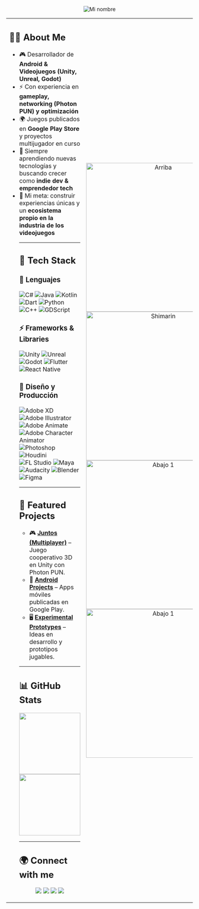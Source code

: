 <p align="center">
  <picture>
    <source srcset="https://i.imgur.com/Qchb2UP.png" media="(prefers-color-scheme: dark)" />
    <source srcset="https://i.imgur.com/5rlhspN.png" media="(prefers-color-scheme: light)" />
    <img src="https://i.imgur.com/Qchb2UP.png" alt="Mi nombre" />
  </picture>
</p>

<table>
  <tr>
    <td valign="top">
      <h2>🧑‍💻 About Me</h2>
      <ul>
        <li>🎮 Desarrollador de <strong>Android & Videojuegos (Unity, Unreal, Godot)</strong></li>
        <li>⚡ Con experiencia en <strong>gameplay, networking (Photon PUN) y optimización</strong></li>
        <li>🌍 Juegos publicados en <strong>Google Play Store</strong> y proyectos multijugador en curso</li>
        <li>🚀 Siempre aprendiendo nuevas tecnologías y buscando crecer como <strong>indie dev & emprendedor tech</strong></li>
        <li>🎯 Mi meta: construir experiencias únicas y un <strong>ecosistema propio en la industria de los videojuegos</strong></li>
      

---

## 🚀 Tech Stack
### 🎯 Lenguajes
![C#](https://img.shields.io/badge/c%23-%23239120.svg?style=for-the-badge&logo=c-sharp&logoColor=white)
![Java](https://img.shields.io/badge/java-%23ED8B00.svg?style=for-the-badge&logo=java&logoColor=white)
![Kotlin](https://img.shields.io/badge/Kotlin-7F52FF.svg?style=for-the-badge&logo=kotlin&logoColor=white)
![Dart](https://img.shields.io/badge/Dart-0175C2.svg?style=for-the-badge&logo=dart&logoColor=white)
![Python](https://img.shields.io/badge/Python-3776AB.svg?style=for-the-badge&logo=python&logoColor=white)
![C++](https://img.shields.io/badge/C%2B%2B-00599C.svg?style=for-the-badge&logo=c%2B%2B&logoColor=white)
![GDScript](https://img.shields.io/badge/GDScript-478CBF.svg?style=for-the-badge&logo=godot-engine&logoColor=white)

### ⚡ Frameworks & Libraries
![Unity](https://img.shields.io/badge/Unity-100000?style=for-the-badge&logo=unity&logoColor=white)
![Unreal](https://img.shields.io/badge/Unreal%20Engine-313131?style=for-the-badge&logo=unrealengine&logoColor=white)
![Godot](https://img.shields.io/badge/Godot-478CBF?style=for-the-badge&logo=godot-engine&logoColor=white)
![Flutter](https://img.shields.io/badge/Flutter-02569B.svg?style=for-the-badge&logo=flutter&logoColor=white)
![React Native](https://img.shields.io/badge/react_native-%2320232a.svg?style=for-the-badge&logo=react&logoColor=%2361DAFB)

### 🎨 Diseño y Producción
![Adobe XD](https://img.shields.io/badge/Adobe%20XD-FF61F6.svg?style=for-the-badge&logo=adobe%20xd&logoColor=white)
![Adobe Illustrator](https://img.shields.io/badge/Adobe%20Illustrator-FF9A00.svg?style=for-the-badge&logo=adobe%20illustrator&logoColor=white)
![Adobe Animate](https://img.shields.io/badge/Adobe%20Animate-FF0000.svg?style=for-the-badge&logo=adobe%20animate&logoColor=white)
![Adobe Character Animator](https://img.shields.io/badge/Adobe%20Character%20Animator-FF61F6.svg?style=for-the-badge&logo=adobe%20creative%20cloud&logoColor=white)
![Photoshop](https://img.shields.io/badge/Adobe%20Photoshop-31A8FF.svg?style=for-the-badge&logo=adobe%20photoshop&logoColor=white)
![Houdini](https://img.shields.io/badge/Houdini-FF4713.svg?style=for-the-badge&logo=houdini&logoColor=white)
![FL Studio](https://img.shields.io/badge/FL%20Studio-ffb000.svg?style=for-the-badge&logo=flstudio&logoColor=white)
![Maya](https://img.shields.io/badge/Autodesk%20Maya-37A5CC.svg?style=for-the-badge&logo=autodesk&logoColor=white)
![Audacity](https://img.shields.io/badge/Audacity-0000CC.svg?style=for-the-badge&logo=audacity&logoColor=white)
![Blender](https://img.shields.io/badge/Blender-F5792A.svg?style=for-the-badge&logo=blender&logoColor=white)
![Figma](https://img.shields.io/badge/Figma-F24E1E.svg?style=for-the-badge&logo=figma&logoColor=white)

---

## 📂 Featured Projects
- 🎮 [**Juntos (Multiplayer)**](#) – Juego cooperativo 3D en Unity con Photon PUN.
- 📱 [**Android Projects**](#) – Apps móviles publicadas en Google Play.
- 🖥️ [**Experimental Prototypes**](#) – Ideas en desarrollo y prototipos jugables.

---

## 📊 GitHub Stats
<p align="center">
  <img src="https://github-readme-stats.vercel.app/api?username=tu-usuario&show_icons=true&theme=radical" height="165"/>
  <img src="https://github-readme-stats.vercel.app/api/top-langs/?username=tu-usuario&layout=compact&theme=radical" height="165"/>
</p>

---

## 🌍 Connect with me
<p align="center">
  <a href="https://www.youtube.com/@Dev_AndresM"><img src="https://img.shields.io/badge/YouTube-FF0000?style=for-the-badge&logo=youtube&logoColor=white"/></a>
  <a href="https://www.tiktok.com/@dev_andresm"><img src="https://img.shields.io/badge/TikTok-000000?style=for-the-badge&logo=tiktok&logoColor=white"/></a>
  <a href="https://www.facebook.com/profile.php?id=61557724624800"><img src="https://img.shields.io/badge/Facebook-1877F2?style=for-the-badge&logo=facebook&logoColor=white"/></a>
  <a href="https://www.instagram.com/dev_andresm/"><img src="https://img.shields.io/badge/Instagram-E4405F?style=for-the-badge&logo=instagram&logoColor=white"/></a>
</p>

</ul>
    </td>
    <td width="400" align="right">
      <div align="center">
        <!-- Imagen arriba -->
        <img alt="Arriba" width="400" src="https://i.imgur.com/NguDuud_d.jpeg?maxwidth=520&shape=thumb&fidelity=high"/><br/>
<!-- Imagen en medio -->
        <img alt="Shimarin" width="400" src="https://i.imgur.com/x2XABMn_d.gif?maxwidth=520&shape=thumb&fidelity=high"/><br/>  
<!-- Imágenes abajo (puedes repetir cuantas quieras) -->
        <img alt="Abajo 1" width="400" src="https://i.imgur.com/AnaMhfx.gif"/><br/>
        <img alt="Abajo 1" width="400" src="https://i.imgur.com/oQERTTL_d.png?maxwidth=520&shape=thumb&fidelity=high"/><br/>
      </div>
    </td>
  </tr>
</table>
